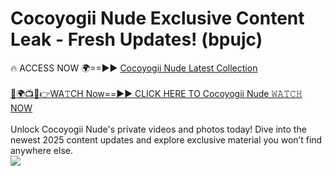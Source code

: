 # Cocoyogii Nude Exclusive Content Leak - Fresh Updates! (bpujc)

🔥 ACCESS NOW 🌍==►► <a href="https://tinyurl.com/yc657z5k" rel="nofollow">Cocoyogii Nude Latest Collection</a>
<br><br>
[🔴🌍📺📱👉WA𝚃CH Now==►► CLICK HERE TO Cocoyogii Nude 𝚆𝙰𝚃𝙲𝙷 NOW](https://tinyurl.com/yc657z5k)
<br><br>
Unlock Cocoyogii Nude's private videos and photos today! Dive into the newest 2025 content updates and explore exclusive material you won’t find anywhere else.
<br>
<a href="https://tinyurl.com/yc657z5k" rel="nofollow" data-target="animated-image.originalLink"><img src="https://camo.githubusercontent.com/8a4f000d20f83aca3bf7ec5f350d767afa0574a8a352519fd8cfa583a6f93a33/68747470733a2f2f692e696d6775722e636f6d2f644a486b345a712e676966" data-canonical-src="https://i.imgur.com/dJHk4Zq.gif" style="max-width: 100%; display: inline-block;" data-target="animated-image.originalImage"></a>
<br>
